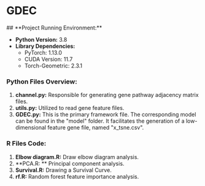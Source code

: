 <h1>GDEC</h1>
## **Project Running Environment:**

- **Python Version:** 3.8
- **Library Dependencies:**
  - PyTorch: 1.13.0
  - CUDA Version: 11.7
  - Torch-Geometric: 2.3.1

### **Python Files Overview:**

1. **channel.py:** Responsible for generating gene pathway adjacency matrix files.
2. **utils.py:** Utilized to read gene feature files.
3. **GDEC.py:** This is the primary framework file. The corresponding model can be found in the "model" folder. It facilitates the generation of a low-dimensional feature gene file, named "x_tsne.csv".

### **R Files Code:**

1. **Elbow diagram.R:** Draw elbow diagram analysis.
2. **PCA.R: ** Principal component analysis.
3. **Survival.R:** Drawing a Survival Curve.
4. **rf.R:** Random forest feature importance analysis.
 
